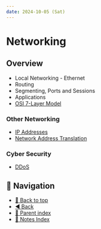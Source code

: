 ```yaml
---
date: 2024-10-05 (Sat)
---
```


# Networking

## Overview

- Local Networking - Ethernet
- Routing
- Segmenting, Ports and Sessions
- Applications
- [OSI 7-Layer Model](Osi7LayerModel/osi-7-layer-model.md)

### Other Networking

- [IP Addresses](ip-addresses.md)
- [Network Address Translation](nat.md)

### Cyber Security

- [DDoS](../Security/CyberSecurity/ddos.md)

## 🧭 Navigation

- [🔼 Back to top](#networking)
- [◀️ Back](../../index.md)
- [🔖 Parent index](../../index.md)
- [📑 Notes Index](../../index.md)
